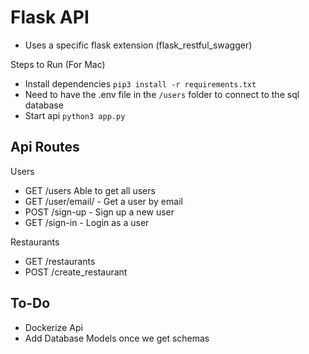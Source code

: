 # Flask API

- Uses a specific flask extension (flask_restful_swagger)

Steps to Run (For Mac)
- Install dependencies `pip3 install -r requirements.txt`
- Need to have the .env file in the `/users` folder to connect to the sql database
- Start api `python3 app.py`


## Api Routes

Users
- GET /users Able to get all users
- GET /user/email/<email> - Get a user by email
- POST /sign-up - Sign up a new user
- GET /sign-in - Login as a user

Restaurants
- GET /restaurants
- POST /create_restaurant


## To-Do
- Dockerize Api
- Add Database Models once we get schemas
